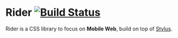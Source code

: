 Rider [![Build Status](https://travis-ci.org/ecomfe/rider.png)](https://travis-ci.org/ecomfe/rider)
===

Rider is a CSS library to focus on **Mobile Web**, build on top of [Stylus](https://github.com/LearnBoost/stylus).
